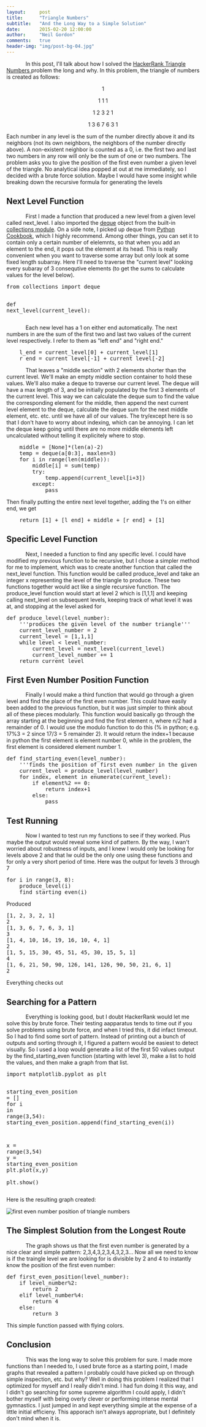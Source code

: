 ```yaml
---
layout:     post
title:      "Triangle Numbers"
subtitle:   "And the Long Way to a Simple Solution"
date:       2015-02-20 12:00:00
author:     "Neil Gordon"
comments:   true
header-img: "img/post-bg-04.jpg"
---
```


<p class="writing"> In this post, I'll talk about how I solved the <a href="https://www.hackerrank.com/domains/"> HackerRank </a> <a href="https://www.hackerrank.com/challenges/triangle-numbers"> Triangle Numbers </a> problem the long and why. In this problem, the triangle of numbers is created as follows: </p> 

<p align="center"> 1 </p>
<p align="center"> 1 1 1 </p>
<p align="center"> 1 2 3 2 1 </p>
<p align="center"> 1 3 6 7 6 3 1 </p>


<p>Each number in any level is the sum of the number directly above it and its neighbors (not its own neighbors, the neighbors of the number directly above).  A non-existent neighbor is counted as a 0, i.e. the first two and last two numbers in any row will only be the sum of one or two numbers.  The problem asks you to give the position of the first even number a given level of the triangle.  No analytical idea popped at out at me immediately, so I decided with a brute force solution.  Maybe I would have some insight while breaking down the recursive formula for generating the levels</p>

<h2 class="section-heading">Next Level Function</h2>
<p class='writing'> First I made a function that produced a new level from a given level called next_level.  I also imported the <a href='http://pymotw.com/2/collections/deque.html'>deque</a> object from the built-in <a href='https://docs.python.org/3.4/library/collections.html'>collections module</a>.  On a side note, I picked up deque from <a href='http://www.amazon.com/Python-Cookbook-Third-David-Beazley/dp/1449340377/ref=sr_1_1?ie=UTF8&qid=1424669853&sr=8-1&keywords=python+cookbook'>Python Cookbook</a>, which I highly recommend.  Among other things, you can set it to contain only a certain number of elelemnts, so that when you add an element to the end, it pops out the element at its head.  This is really convenient when you want to traverse some array but only look at some fixed length subarray.  Here I'll need to traverse the "current level" looking every subaray of 3 consequtive elements (to get the sums to calculate values for the level below).</p>
<div class="highlight">

<div class="hlcode">

<div class="syntax"><pre><span class="kn">from</span> <span class="nn">collections</span> <span class="k">import</span> <span class="n">deque</span>

<span class="k">def</span> <span class="nf">next_level</span><span class="p">(</span><span class="n">current_level</span><span class="p">):</span>
</pre></div>

</div>



<p class='writing'>Each new level has a 1 on either end automatically.  The next numbers in are the sum of the first two and last two values of the current level respectively.  I refer to them as "left end" and "right end."</p>

<div class="hlcode">

<div class="syntax"><pre>    <span class="n">l_end</span> <span class="o">=</span> <span class="n">current_level</span><span class="p">[</span><span class="mi">0</span><span class="p">]</span> <span class="o">+</span> <span class="n">current_level</span><span class="p">[</span><span class="mi">1</span><span class="p">]</span>
    <span class="n">r_end</span> <span class="o">=</span> <span class="n">current_level</span><span class="p">[</span><span class="o">-</span><span class="mi">1</span><span class="p">]</span> <span class="o">+</span> <span class="n">current_level</span><span class="p">[</span><span class="o">-</span><span class="mi">2</span><span class="p">]</span>
</pre></div>

</div>

</div>    
<p class='writing'> That leaves a "middle section" with 2 elements shorter than the current level.  We'll make an empty middle section container to hold these values.  We'll also make a deque to traverse our current level.  The deque will have a max length of 3, and be initially populated by the first 3 elements of the current level.  This way we can calculate the deque sum to find the value the corresponding element for the middle, then append the next current level element to the deque, calculate the deque sum for the next middle element, etc. etc. until we have all of our values. The try/except here is so that I don't have to worry about indexing, which can be annoying.  I can let the deque keep going until there are no more middle elements left uncalculated without telling it explicitely where to stop.</p> 

<div class="hlcode">

<div class="syntax"><pre>    <span class="n">middle</span> <span class="o">=</span> <span class="p">[</span><span class="k">None</span><span class="p">]</span><span class="o">*</span><span class="p">(</span><span class="nb">len</span><span class="p">(</span><span class="n">a</span><span class="p">)</span><span class="o">-</span><span class="mi">2</span><span class="p">)</span>
    <span class="n">temp</span> <span class="o">=</span> <span class="n">deque</span><span class="p">(</span><span class="n">a</span><span class="p">[</span><span class="mi">0</span><span class="p">:</span><span class="mi">3</span><span class="p">],</span> <span class="n">maxlen</span><span class="o">=</span><span class="mi">3</span><span class="p">)</span>
    <span class="k">for</span> <span class="n">i</span> <span class="ow">in</span> <span class="nb">range</span><span class="p">(</span><span class="nb">len</span><span class="p">(</span><span class="n">middle</span><span class="p">)):</span>
        <span class="n">middle</span><span class="p">[</span><span class="n">i</span><span class="p">]</span> <span class="o">=</span> <span class="nb">sum</span><span class="p">(</span><span class="n">temp</span><span class="p">)</span>
        <span class="k">try</span><span class="p">:</span>
            <span class="n">temp</span><span class="o">.</span><span class="n">append</span><span class="p">(</span><span class="n">current_level</span><span class="p">[</span><span class="n">i</span><span class="o">+</span><span class="mi">3</span><span class="p">])</span>
        <span class="k">except</span><span class="p">:</span>
            <span class="k">pass</span>
</pre></div>

</div>

<p> Then finally putting the entire next level together, adding the 1's on either end, we get </p> 

<div class="hlcode">
<div class="syntax"><pre>    <span class="k">return</span> <span class="p">[</span><span class="mi">1</span><span class="p">]</span> <span class="o">+</span> <span class="p">[</span><span class="n">l_end</span><span class="p">]</span> <span class="o">+</span> <span class="n">middle</span> <span class="o">+</span> <span class="p">[</span><span class="n">r_end</span><span class="p">]</span> <span class="o">+</span> <span class="p">[</span><span class="mi">1</span><span class="p">]</span>
</pre></div>
</div>

<h2 class="section-heading">Specific Level Function</h2>
<p class='writing'>Next, I needed a function to find any specific level.  I could have modified my previous function to be recursive, but I chose a simpler method for me to implement, which was to create another function that called the next_level function. This function would be called produce_level and take an integer x representing the level of the triangle to produce. These two functions together would act like a single recursive function.  The produce_level function would start at level 2 which is [1,1,1] and keeping calling next_level on subsequent levels, keeping track of what level it was at, and stopping at the level asked for</p>

<div class="hlcode">

<div class="syntax"><pre><span class="k">def</span> <span class="nf">produce_level</span><span class="p">(</span><span class="n">level_number</span><span class="p">):</span>
    <span class="sd">&#39;&#39;&#39;produces the given level of the number triangle&#39;&#39;&#39;</span>
    <span class="n">current_level_number</span> <span class="o">=</span> <span class="mi">2</span>
    <span class="n">current_level</span> <span class="o">=</span> <span class="p">[</span><span class="mi">1</span><span class="p">,</span><span class="mi">1</span><span class="p">,</span><span class="mi">1</span><span class="p">]</span>
    <span class="k">while</span> <span class="n">level</span> <span class="o">&lt;</span> <span class="n">level_number</span><span class="p">:</span>
        <span class="n">current_level</span> <span class="o">=</span> <span class="n">next_level</span><span class="p">(</span><span class="n">current_level</span><span class="p">)</span>
        <span class="n">current_level_number</span> <span class="o">+=</span> <span class="mi">1</span>
    <span class="k">return</span> <span class="n">current_level</span>
</pre></div>

</div>

<h2 class="section-heading">First Even Number Position Function</h2>
<p class='writing'>Finally I would make a third function that would go through a given level and find the place of the first even number.  This could have easily been added to the previous function, but it was just simpler to think about all of these pieces modularly.  This function would basically go through the array starting at the beginning and find the first element n, where n/2 had a remainder of 0.  I would use the modulo function to do this (% in python; e.g. 17%3 = 2 since 17/3 = 5 remainder 2).  It would return the index+1 because in python the first element is element number 0, while in the problem, the first element is considered element number 1. 
</p>

<div class="hlcode">

<div class="syntax"><pre><span class="k">def</span> <span class="nf">find_starting_even</span><span class="p">(</span><span class="n">level_number</span><span class="p">):</span>
    <span class="sd">&#39;&#39;&#39;finds the position of first even number in the given number triangle level&#39;&#39;&#39;</span>
    <span class="n">current_level</span> <span class="o">=</span> <span class="n">produce_level</span><span class="p">(</span><span class="n">level_number</span><span class="p">)</span> 
    <span class="k">for</span> <span class="n">index</span><span class="p">,</span> <span class="n">element</span> <span class="ow">in</span> <span class="nb">enumerate</span><span class="p">(</span><span class="n">current_level</span><span class="p">):</span>
        <span class="k">if</span> <span class="n">element</span><span class="o">%</span><span class="mi">2</span> <span class="o">==</span> <span class="mi">0</span><span class="p">:</span>
            <span class="k">return</span> <span class="n">index</span><span class="o">+</span><span class="mi">1</span>
        <span class="k">else</span><span class="p">:</span>
            <span class="k">pass</span>
</pre></div>

</div>            

<h2 class="section-heading">Test Running</h2>
<p class='writing'>Now I wanted to test run my functions to see if they worked.  Plus maybe the output would reveal some kind of pattern.  By the way, I wan't worried about robustness of inputs, and I knew I would only be looking for levels above 2 and that Iw ould be the only one using these functions and for only a very short period of time.  Here was the output for levels 3 through 7</p>

<div class="hlcode">

<div class="syntax"><pre><span class="k">for</span> <span class="n">i</span> <span class="ow">in</span> <span class="nb">range</span><span class="p">(</span><span class="mi">3</span><span class="p">,</span> <span class="mi">8</span><span class="p">):</span>  
    <span class="n">produce_level</span><span class="p">(</span><span class="n">i</span><span class="p">)</span> 
    <span class="n">find_starting_even</span><span class="p">(</span><span class="n">i</span><span class="p">)</span>
</pre></div>

</div>

<p>Produced</p>

<div class="hlcode">

<div class="syntax"><pre><span class="p">[</span><span class="mi">1</span><span class="p">,</span> <span class="mi">2</span><span class="p">,</span> <span class="mi">3</span><span class="p">,</span> <span class="mi">2</span><span class="p">,</span> <span class="mi">1</span><span class="p">]</span>
<span class="mi">2</span>
<span class="p">[</span><span class="mi">1</span><span class="p">,</span> <span class="mi">3</span><span class="p">,</span> <span class="mi">6</span><span class="p">,</span> <span class="mi">7</span><span class="p">,</span> <span class="mi">6</span><span class="p">,</span> <span class="mi">3</span><span class="p">,</span> <span class="mi">1</span><span class="p">]</span>
<span class="mi">3</span>
<span class="p">[</span><span class="mi">1</span><span class="p">,</span> <span class="mi">4</span><span class="p">,</span> <span class="mi">10</span><span class="p">,</span> <span class="mi">16</span><span class="p">,</span> <span class="mi">19</span><span class="p">,</span> <span class="mi">16</span><span class="p">,</span> <span class="mi">10</span><span class="p">,</span> <span class="mi">4</span><span class="p">,</span> <span class="mi">1</span><span class="p">]</span>
<span class="mi">2</span>
<span class="p">[</span><span class="mi">1</span><span class="p">,</span> <span class="mi">5</span><span class="p">,</span> <span class="mi">15</span><span class="p">,</span> <span class="mi">30</span><span class="p">,</span> <span class="mi">45</span><span class="p">,</span> <span class="mi">51</span><span class="p">,</span> <span class="mi">45</span><span class="p">,</span> <span class="mi">30</span><span class="p">,</span> <span class="mi">15</span><span class="p">,</span> <span class="mi">5</span><span class="p">,</span> <span class="mi">1</span><span class="p">]</span>
<span class="mi">4</span>
<span class="p">[</span><span class="mi">1</span><span class="p">,</span> <span class="mi">6</span><span class="p">,</span> <span class="mi">21</span><span class="p">,</span> <span class="mi">50</span><span class="p">,</span> <span class="mi">90</span><span class="p">,</span> <span class="mi">126</span><span class="p">,</span> <span class="mi">141</span><span class="p">,</span> <span class="mi">126</span><span class="p">,</span> <span class="mi">90</span><span class="p">,</span> <span class="mi">50</span><span class="p">,</span> <span class="mi">21</span><span class="p">,</span> <span class="mi">6</span><span class="p">,</span> <span class="mi">1</span><span class="p">]</span>
<span class="mi">2</span>
</pre></div>

</div>

<p> Everything checks out </p>
<h2 class="section-heading">Searching for a Pattern</h2>
<p class='writing'>Everything is looking good, but I doubt HackerRank would let me solve this by brute force.  Their testing aapparatus tends to time out if you solve problems using brute force, and when I tried this, it did infact timeout.  So I had to find some sort of pattern.  Instead of printing out a bunch of outputs and sorting through it, I figured a pattern would be easiest to detect visually.  So I used a loop would generate a list of the first 50 values  output by the find_starting_even function (starting with level 3), make a list to hold the values, and then make a graph from that list.</p>

<div class="hlcode">

<div class="syntax"><pre><span class="kn">import</span> <span class="nn">matplotlib.pyplot</span> <span class="k">as</span> <span class="nn">plt</span>

<span class="n">starting_even_position</span> <span class="o">=</span> <span class="p">[]</span>
<span class="k">for</span> <span class="n">i</span> <span class="ow">in</span> <span class="nb">range</span><span class="p">(</span><span class="mi">3</span><span class="p">,</span><span class="mi">54</span><span class="p">):</span>
    <span class="n">starting_even_position</span><span class="o">.</span><span class="n">append</span><span class="p">(</span><span class="n">find_starting_even</span><span class="p">(</span><span class="n">i</span><span class="p">))</span>
    
<span class="n">x</span> <span class="o">=</span> <span class="nb">range</span><span class="p">(</span><span class="mi">3</span><span class="p">,</span><span class="mi">54</span><span class="p">)</span>
<span class="n">y</span> <span class="o">=</span> <span class="n">starting_even_position</span>
<span class="n">plt</span><span class="o">.</span><span class="n">plot</span><span class="p">(</span><span class="n">x</span><span class="p">,</span><span class="n">y</span><span class="p">)</span>    
<span class="n">plt</span><span class="o">.</span><span class="n">show</span><span class="p">()</span>
</pre></div>

</div>

<p>Here is the resulting graph created:</p>
<img src="{{ site.baseurl }}/img/triangle_number_first_even.jpeg" alt="first even number position of triangle numbers">

<h2 class="section-heading">The Simplest Solution from the Longest Route</h2>
<p class='writing'>The graph shows us that the first even number is generated by a nice clear and simple pattern: 2,3,4,3,2,3,4,3,2,3... Now all we need to know is if the traingle level we are looking for is divisible by 2 and 4 to instantly know the position of the first even number:
</p>

<div class="hlcode">

<div class="syntax"><pre><span class="k">def</span> <span class="nf">first_even_position</span><span class="p">(</span><span class="n">level_number</span><span class="p">):</span>
    <span class="k">if</span> <span class="n">level_number</span><span class="o">%</span><span class="mi">2</span><span class="p">:</span>
        <span class="k">return</span> <span class="mi">2</span>
    <span class="k">elif</span> <span class="n">level_number</span><span class="o">%</span><span class="mi">4</span><span class="p">:</span>
        <span class="k">return</span> <span class="mi">4</span>
    <span class="k">else</span><span class="p">:</span>
        <span class="k">return</span> <span class="mi">3</span>
</pre></div>

</div>

<p>
This simple function passed with flying colors. 
</p>


<h2 class="section-heading">Conclusion</h2>
<p class='writing'> This was the long way to solve this problem for sure.  I made more functions than I needed to,  I used brute force as a starting point, I made graphs that revealed a pattern I probably could have picked up on through simple inspection, etc. but why?  Well in doing this problem I realized that I optimized for myself and I really didn't mind.  I had fun doing it this way, and I didn't go searching for some supreme algorithm I could apply, I didn't bother myself with being overly clever or performing intense mental gymnastics.  I just jumped in and kept everything simple at the expense of a little initial efficieny. This apporach isn't always appropriate, but I definitely don't mind when it is. </p> 

<style type="text/css">
p.writing {
    text-indent: 50px;
}
</style>
